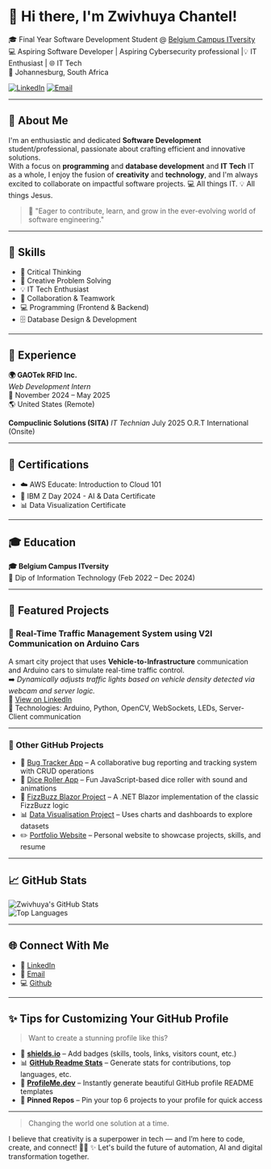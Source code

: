 # 👋 Hi there, I'm Zwivhuya Chantel!

🎓 Final Year Software Development Student @ [Belgium Campus ITversity](https://www.belgiumcampus.ac.za)  
💻 Aspiring Software Developer | Aspiring Cybersecurity professional |💡 IT Enthusiast | 🌐 IT Tech  
📍 Johannesburg, South Africa  

[![LinkedIn](https://img.shields.io/badge/-Zwivhuya%20Tshutshu-blue?style=flat-square&logo=Linkedin&logoColor=white&link=https://www.linkedin.com/in/zwivhuya-tshutshu-3179b622b)](https://www.linkedin.com/in/zwivhuya-tshutshu-3179b622b)
[![Email](https://img.shields.io/badge/-zwivhuyachantel@outlook.com-c14438?style=flat-square&logo=Gmail&logoColor=white&link=mailto:zwivhuyachantel@outlook.com)](mailto:zwivhuyachantel@outlook.com)

---

## 💼 About Me

I'm an enthusiastic and dedicated **Software Development** student/professional, passionate about crafting efficient and innovative solutions.  
With a focus on **programming** and **database development** and **IT Tech** IT as a whole, I enjoy the fusion of **creativity** and **technology**, and I'm always excited to collaborate on impactful software projects. 💻 All things IT. 💡 All things Jesus.

> 💬 "Eager to contribute, learn, and grow in the ever-evolving world of software engineering."

---

## 🔧 Skills

- 🧠 Critical Thinking  
- 🎨 Creative Problem Solving
- 💡 IT Tech Enthusiast
- 🤝 Collaboration & Teamwork  
- 💻 Programming (Frontend & Backend)  
- 🗄️ Database Design & Development  

---

## 💼 Experience

**🌍 GAOTek RFID Inc.**  
_Web Development Intern_  
📆 November 2024 – May 2025  
🌎 United States (Remote)  

**Compuclinic Solutions (SITA)**
_IT Technian_
July 2025
O.R.T International (Onsite)

---

## 📜 Certifications

- ☁️ AWS Educate: Introduction to Cloud 101  
- 🤖 IBM Z Day 2024 - AI & Data Certificate  
- 📊 Data Visualization Certificate  

---

## 🎓 Education

**🎓 Belgium Campus ITversity**  
📘 Dip of Information Technology (Feb 2022 – Dec 2024)

---

## 🚀 Featured Projects

### 🛑 Real-Time Traffic Management System using V2I Communication on Arduino Cars  
A smart city project that uses **Vehicle-to-Infrastructure** communication and Arduino cars to simulate real-time traffic control.  
➡️ *Dynamically adjusts traffic lights based on vehicle density detected via webcam and server logic.*  
🔗 [View on LinkedIn](https://www.linkedin.com/posts/zwivhuya-tshutshu-3179b622b/)  
📌 Technologies: Arduino, Python, OpenCV, WebSockets, LEDs, Server-Client communication

---

### 📁 Other GitHub Projects

- 🐞 [Bug Tracker App](https://github.com/ZwivhuyaTshu2/bug-tracker) – A collaborative bug reporting and tracking system with CRUD operations  
- 🎲 [Dice Roller App](https://github.com/ZwivhuyaTshu2/dice-roller) – Fun JavaScript-based dice roller with sound and animations  
- 🧪 [FizzBuzz Blazor Project](https://github.com/ZwivhuyaTshu2/FizzBuzz-Blazor) – A .NET Blazor implementation of the classic FizzBuzz logic  
- 📊 [Data Visualisation Project](https://github.com/ZwivhuyaTshu2/data-visualization) – Uses charts and dashboards to explore datasets  
- ✏️ [Portfolio Website](https://github.com/ZwivhuyaTshu2/portfolio) – Personal website to showcase projects, skills, and resume  

---

## 📈 GitHub Stats

![Zwivhuya's GitHub Stats](https://github-readme-stats.vercel.app/api?username=ZwivhuyaTshu2&show_icons=true&theme=radical)  
![Top Languages](https://github-readme-stats.vercel.app/api/top-langs/?username=ZwivhuyaTshu2&layout=compact&theme=radical)

---

## 🌐 Connect With Me 

- 🔗 [LinkedIn](https://www.linkedin.com/in/zwivhuya-tshutshu-3179b622b)
- 📧 [Email](mailto:zwivhuyachantel@outlook.com)
- 💻 [Github](https://github.com/github.com/zwivhuyachantel)
  
---

## ✨ Tips for Customizing Your GitHub Profile

> Want to create a stunning profile like this?

- 🎨 **[shields.io](https://shields.io)** – Add badges (skills, tools, links, visitors count, etc.)
- 📊 **[GitHub Readme Stats](https://github.com/anuraghazra/github-readme-stats)** – Generate stats for contributions, top languages, etc.
- 🌈 **[ProfileMe.dev](https://profileme.dev)** – Instantly generate beautiful GitHub profile README templates
- 📌 **Pinned Repos** – Pin your top 6 projects to your profile for quick access

---

> Changing the world one solution at a time.

I believe that creativity is a superpower in tech — and I’m here to code, create, and connect! 🚀✨
✨ Let's build the future of automation, AI and digital transformation together.
